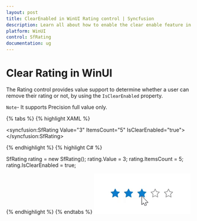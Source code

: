 ```yaml
---
layout: post
title: ClearEnabled in WinUI Rating control | Syncfusion
description: Learn all about how to enable the clear enable feature in the Rating control the user can remove their rating or not.
platform: WinUI
control: SfRating
documentation: ug
---
```


# Clear Rating in WinUI

The Rating control provides value support to determine whether a user can remove their rating or not, by using the `IsClearEnabled` property.

`Note`- It supports Precision full value only.

{% tabs %}
{% highlight XAML %}

<syncfusion:SfRating Value="3"
     ItemsCount="5" IsClearEnabled="true">
</syncfusion:SfRating>

{% endhighlight %}
{% highlight C# %}

SfRating rating = new SfRating();
rating.Value = 3;
rating.ItemsCount = 5;
rating.IsClearEnabled = true;

{% endhighlight %}
{% endtabs %}
![IsClearEnabled customization in WinUI Rating control](Rating_images/winui_rating_isclearenabled.gif)
